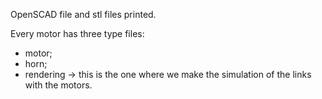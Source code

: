 OpenSCAD file and stl files printed. 

Every motor has three type files:
- motor;
- horn;
- rendering -> this is the one where we make the simulation of the links with the motors.